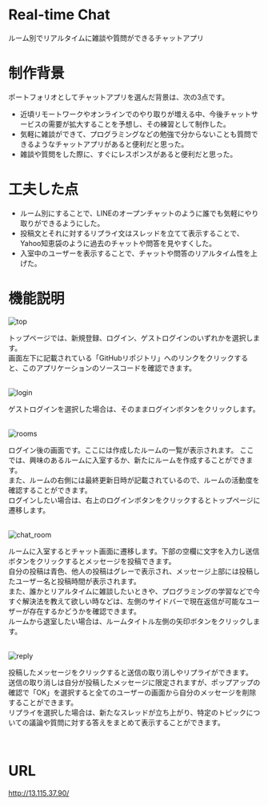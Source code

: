 # Real-time Chat
ルーム別でリアルタイムに雑談や質問ができるチャットアプリ

# 制作背景
ポートフォリオとしてチャットアプリを選んだ背景は、次の3点です。
* 近頃リモートワークやオンラインでのやり取りが増える中、今後チャットサービスの需要が拡大することを予想し、その練習として制作した。
* 気軽に雑談ができて、プログラミングなどの勉強で分からないことも質問できるようなチャットアプリがあると便利だと思った。
* 雑談や質問をした際に、すぐにレスポンスがあると便利だと思った。

# 工夫した点
* ルーム別にすることで、LINEのオープンチャットのように誰でも気軽にやり取りができるようにした。
* 投稿文とそれに対するリプライ文はスレッドを立てて表示することで、Yahoo知恵袋のように過去のチャットや問答を見やすくした。
* 入室中のユーザーを表示することで、チャットや問答のリアルタイム性を上げた。

# 機能説明
<img alt="top" src="https://user-images.githubusercontent.com/63727686/110103744-9bd1c500-7de9-11eb-849b-6463dcb3019c.png">
<p>
 トップページでは、新規登録、ログイン、ゲストログインのいずれかを選択します。<br>
 画面左下に記載されている「GitHubリポジトリ」へのリンクをクリックすると、このアプリケーションのソースコードを確認できます。
</p><br>

<img alt="login" src="https://user-images.githubusercontent.com/63727686/110104610-b5bfd780-7dea-11eb-89fd-da7cada100f4.png">
<p>
 ゲストログインを選択した場合は、そのままログインボタンをクリックします。
</p><br>

<img alt="rooms" src="https://user-images.githubusercontent.com/63727686/110104782-ef90de00-7dea-11eb-872b-80940dad6832.png">
<p>
 ログイン後の画面です。ここには作成したルームの一覧が表示されます。
 ここでは、興味のあるルームに入室するか、新たにルームを作成することができます。<br>
 また、ルームの右側には最終更新日時が記載されているので、ルームの活動度を確認することができます。<br>
 ログインしたい場合は、右上のログインボタンをクリックするとトップページに遷移します。
</p><br>

<img alt="chat_room" src="https://user-images.githubusercontent.com/63727686/110105015-35e63d00-7deb-11eb-942b-714fd8b2f82b.png">
<p>
 ルームに入室するとチャット画面に遷移します。下部の空欄に文字を入力し送信ボタンをクリックするとメッセージを投稿できます。<br>
 自分の投稿は青色、他人の投稿はグレーで表示され、メッセージ上部には投稿したユーザー名と投稿時間が表示されます。<br>
 また、誰かとリアルタイムに雑談したいときや、プログラミングの学習などで今すぐ解決法を教えて欲しい時などは、左側のサイドバーで現在返信が可能なユーザーが存在するかどうかを確認できます。<br>
 ルームから退室したい場合は、ルームタイトル左側の矢印ボタンをクリックします。
</p><br>

<img alt="reply" src="https://user-images.githubusercontent.com/63727686/110105254-82317d00-7deb-11eb-9f4b-3e1481b55215.png">
<p>
 投稿したメッセージをクリックすると送信の取り消しやリプライができます。<br>
 送信の取り消しは自分が投稿したメッセージに限定されますが、ポップアップの確認で「OK」を選択すると全てのユーザーの画面から自分のメッセージを削除することができます。<br>
 リプライを選択した場合は、新たなスレッドが立ち上がり、特定のトピックについての議論や質問に対する答えをまとめて表示することができます。
</p><br>
 
# URL
http://13.115.37.90/